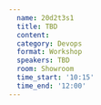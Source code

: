 ```yaml
---
  name: 20d2t3s1
  title: TBD
  content:
  category: Devops
  format: Workshop
  speakers: TBD
  room: Showroom
  time_start: '10:15'
  time_end: '12:00'
---
```


